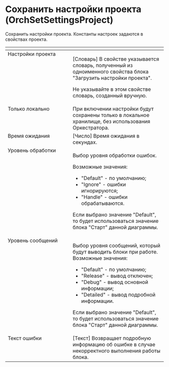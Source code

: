 # Сохранить настройки проекта (OrchSetSettingsProject)

Сохранить настройки проекта. Константы настроек задаются в свойствах проекта.

<table data-header-hidden><thead><tr><th width="196.83331298828125" valign="top"></th><th width="288.58319091796875" valign="top"></th></tr></thead><tbody><tr><td valign="top">Настройки проекта</td><td valign="top"><p>[Словарь] В свойстве указывается словарь, полученный из одноименного свойства блока "Загрузить настройки проекта". </p><p></p><p>Не указывайте в этом свойстве словарь, созданный вручную.</p></td></tr><tr><td valign="top">Только локально</td><td valign="top">При включении настройки будут сохранены только в локальное хранилище, без использования Оркестратора.</td></tr><tr><td valign="top">Время ожидания</td><td valign="top">[Число] Время ожидания в секундах.</td></tr><tr><td valign="top">Уровень обработки</td><td valign="top"><p>Выбор уровня обработки ошибок. </p><p>Возможные значения: </p><ul><li>"Default" - по умолчанию; </li><li>"Ignore" - ошибки игнорируются; </li><li>"Handle" - ошибки обрабатываются. </li></ul><p>Если выбрано значение "Default", то будет использоваться значение блока "Старт" данной диаграммы.</p></td></tr><tr><td valign="top">Уровень сообщений</td><td valign="top"><p>Выбор уровня сообщений, который будут выводить блоки при работе. Возможные значения: </p><ul><li>"Default" - по умолчанию; </li><li>"Release" - вывод отключен; </li><li>"Debug" - вывод основной информации; </li><li>"Detailed" - вывод подробной информации. </li></ul><p>Если выбрано значение "Default", то будет использоваться значение блока "Старт" данной диаграммы.</p></td></tr><tr><td valign="top">Текст ошибки</td><td valign="top">[Текст] Возвращает подробную информацию об ошибке в случае некорректного выполнения работы блока.</td></tr></tbody></table>
